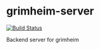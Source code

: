 # grimheim-server
[![Build Status](https://travis-ci.org/grimheim/grimheim-server.svg?branch=master)](https://travis-ci.org/grimheim/grimheim-server)

Backend server for grimheim
